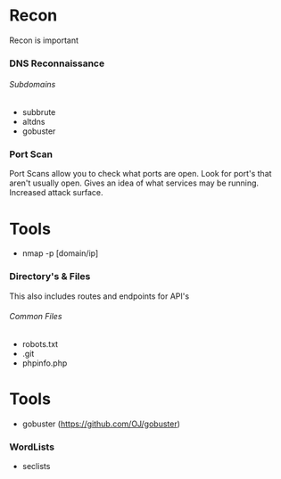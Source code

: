 # Recon
Recon is important 

### DNS Reconnaissance

###### Subdomains

- subbrute
- altdns
- gobuster

### Port Scan
Port Scans allow you to check what ports are open. Look for port's that aren't usually open. Gives an idea of what services may be running. Increased attack surface.

# Tools 
- nmap -p [domain/ip]

### Directory's & Files
This also includes routes and endpoints for API's

###### Common Files
- robots.txt
- .git
- phpinfo.php

# Tools
- gobuster (https://github.com/OJ/gobuster)

### WordLists
- seclists
